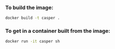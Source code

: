 
### To build the image:

```sh
docker build -t casper .
```

### To get in a container built from the image:

```sh
docker run -it casper sh
```
